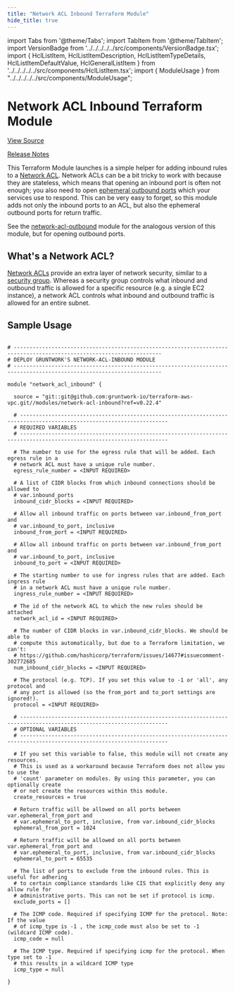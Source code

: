 ```yaml
---
title: "Network ACL Inbound Terraform Module"
hide_title: true
---
```


import Tabs from '@theme/Tabs';
import TabItem from '@theme/TabItem';
import VersionBadge from '../../../../../src/components/VersionBadge.tsx';
import { HclListItem, HclListItemDescription, HclListItemTypeDetails, HclListItemDefaultValue, HclGeneralListItem } from '../../../../../src/components/HclListItem.tsx';
import { ModuleUsage } from "../../../../../src/components/ModuleUsage";

<VersionBadge repoTitle="VPC Modules" version="0.22.4" />

# Network ACL Inbound Terraform Module

<a href="https://github.com/gruntwork-io/terraform-aws-vpc/tree/main/modules/network-acl-inbound" className="link-button" title="View the source code for this module in GitHub.">View Source</a>

<a href="https://github.com/gruntwork-io/terraform-aws-vpc/releases?q=" className="link-button" title="Release notes for only the service catalog versions which impacted this service.">Release Notes</a>

This Terraform Module launches is a simple helper for adding inbound rules to a [Network
ACL](http://docs.aws.amazon.com/AmazonVPC/latest/UserGuide/VPC_ACLs.html). Network ACLs can be a bit tricky to work
with because they are stateless, which means that opening an inbound port is often not enough; you also need to open
[ephemeral outbound ports](http://docs.aws.amazon.com/AmazonVPC/latest/UserGuide/VPC_ACLs.html#VPC_ACLs_Ephemeral_Ports)
which your services use to respond. This can be very easy to forget, so this module adds not only the inbound ports to
an ACL, but also the ephemeral outbound ports for return traffic.

See the [network-acl-outbound](https://github.com/gruntwork-io/terraform-aws-vpc/tree/main/modules/network-acl-outbound) module for the analogous version of this module, but for opening
outbound ports.

## What's a Network ACL?

[Network ACLs](http://docs.aws.amazon.com/AmazonVPC/latest/UserGuide/VPC_ACLs.html) provide an extra layer of network
security, similar to a [security group](http://docs.aws.amazon.com/AWSEC2/latest/UserGuide/using-network-security.html).
Whereas a security group controls what inbound and outbound traffic is allowed for a specific resource (e.g. a single
EC2 instance), a network ACL controls what inbound and outbound traffic is allowed for an entire subnet.

## Sample Usage

<ModuleUsage>

```hcl title="main.tf"

# ---------------------------------------------------------------------------------------------------------------------
# DEPLOY GRUNTWORK'S NETWORK-ACL-INBOUND MODULE
# ---------------------------------------------------------------------------------------------------------------------

module "network_acl_inbound" {

  source = "git::git@github.com:gruntwork-io/terraform-aws-vpc.git//modules/network-acl-inbound?ref=v0.22.4"

  # ---------------------------------------------------------------------------------------------------------------------
  # REQUIRED VARIABLES
  # ---------------------------------------------------------------------------------------------------------------------

  # The number to use for the egress rule that will be added. Each egress rule in a
  # network ACL must have a unique rule number.
  egress_rule_number = <INPUT REQUIRED>

  # A list of CIDR blocks from which inbound connections should be allowed to
  # var.inbound_ports
  inbound_cidr_blocks = <INPUT REQUIRED>

  # Allow all inbound traffic on ports between var.inbound_from_port and
  # var.inbound_to_port, inclusive
  inbound_from_port = <INPUT REQUIRED>

  # Allow all inbound traffic on ports between var.inbound_from_port and
  # var.inbound_to_port, inclusive
  inbound_to_port = <INPUT REQUIRED>

  # The starting number to use for ingress rules that are added. Each ingress rule
  # in a network ACL must have a unique rule number.
  ingress_rule_number = <INPUT REQUIRED>

  # The id of the network ACL to which the new rules should be attached
  network_acl_id = <INPUT REQUIRED>

  # The number of CIDR blocks in var.inbound_cidr_blocks. We should be able to
  # compute this automatically, but due to a Terraform limitation, we can't:
  # https://github.com/hashicorp/terraform/issues/14677#issuecomment-302772685
  num_inbound_cidr_blocks = <INPUT REQUIRED>

  # The protocol (e.g. TCP). If you set this value to -1 or 'all', any protocol and
  # any port is allowed (so the from_port and to_port settings are ignored!).
  protocol = <INPUT REQUIRED>

  # ---------------------------------------------------------------------------------------------------------------------
  # OPTIONAL VARIABLES
  # ---------------------------------------------------------------------------------------------------------------------

  # If you set this variable to false, this module will not create any resources.
  # This is used as a workaround because Terraform does not allow you to use the
  # 'count' parameter on modules. By using this parameter, you can optionally create
  # or not create the resources within this module.
  create_resources = true

  # Return traffic will be allowed on all ports between var.ephemeral_from_port and
  # var.ephemeral_to_port, inclusive, from var.inbound_cidr_blocks
  ephemeral_from_port = 1024

  # Return traffic will be allowed on all ports between var.ephemeral_from_port and
  # var.ephemeral_to_port, inclusive, from var.inbound_cidr_blocks
  ephemeral_to_port = 65535

  # The list of ports to exclude from the inbound rules. This is useful for adhering
  # to certain compliance standards like CIS that explicitly deny any allow rule for
  # administrative ports. This can not be set if protocol is icmp.
  exclude_ports = []

  # The ICMP code. Required if specifying ICMP for the protocol. Note: If the value
  # of icmp_type is -1 , the icmp_code must also be set to -1 (wildcard ICMP code).
  icmp_code = null

  # The ICMP type. Required if specifying icmp for the protocol. When type set to -1
  # this results in a wildcard ICMP type
  icmp_type = null

}

```

</ModuleUsage>


<!-- ##DOCS-SOURCER-START
{
  "originalSources": [
    "https://github.com/gruntwork-io/terraform-aws-vpc/tree/main/modules/network-acl-inbound/readme.md",
    "https://github.com/gruntwork-io/terraform-aws-vpc/tree/main/modules/network-acl-inbound/variables.tf",
    "https://github.com/gruntwork-io/terraform-aws-vpc/tree/main/modules/network-acl-inbound/outputs.tf"
  ],
  "sourcePlugin": "module-catalog-api",
  "hash": "7008ad2bf60b83ef2091af9abf4acefd"
}
##DOCS-SOURCER-END -->

